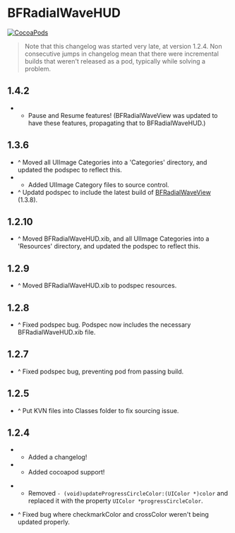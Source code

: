 BFRadialWaveHUD
====================
[![CocoaPods](https://img.shields.io/cocoapods/v/BFRadialWaveHUD.svg?style=flat)](https://github.com/bfeher/BFRadialWaveHUD)

> Note that this changelog was started very late, at version 1.2.4. Non consecutive jumps in changelog mean that there were incremental builds that weren't released as a pod, typically while solving a problem.


1.4.2
---------
+ + Pause and Resume features! (BFRadialWaveView was updated to have these features, propagating that to BFRadialWaveHUD.)


1.3.6
---------
+ ^ Moved all UIImage Categories into a 'Categories' directory, and updated the podspec to reflect this.
+ + Added UIImage Category files to source control.
+ ^ Updatd podspec to include the latest build of [BFRadialWaveView](https://github.com/bfeher/BFRadialWaveView) (1.3.8).


1.2.10
---------
+ ^ Moved BFRadialWaveHUD.xib, and all UIImage Categories into a 'Resources' directory, and updated the podspec to reflect this.


1.2.9
---------
+ ^ Moved BFRadialWaveHUD.xib to podspec resources.


1.2.8
---------
+ ^ Fixed podspec bug. Podspec now includes the necessary BFRadialWaveHUD.xib file.


1.2.7
---------
+ ^ Fixed podspec bug, preventing pod from passing build.


1.2.5
---------
+ ^ Put KVN files into Classes folder to fix sourcing issue.


1.2.4
---------
+ + Added a changelog!
+ + Added cocoapod support!
- - Removed `- (void)updateProgressCircleColor:(UIColor *)color` and replaced it with the property `UIColor *progressCircleColor`.
+ ^ Fixed bug where checkmarkColor and crossColor weren't being updated properly.
